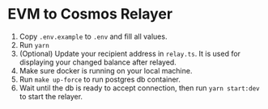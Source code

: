 # EVM to Cosmos Relayer

1. Copy `.env.example` to `.env` and fill all values.
2. Run `yarn`
3. (Optional) Update your recipient address in `relay.ts`. It is used for displaying your changed balance after relayed.
4. Make sure docker is running on your local machine.
5. Run `make up-force` to run postgres db container.
6. Wait until the db is ready to accept connection, then run `yarn start:dev` to start the relayer.
